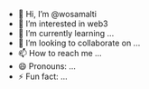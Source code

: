 - 👋 Hi, I’m @wosamalti
- 👀 I’m interested in web3
- 🌱 I’m currently learning ...
- 💞️ I’m looking to collaborate on ...
- 📫 How to reach me ...
- 😄 Pronouns: ...
- ⚡ Fun fact: ...

<!---
wosamalti/wosamalti is a ✨ special ✨ repository because its `README.md` (this file) appears on your GitHub profile.
You can click the Preview link to take a look at your changes.
--->
